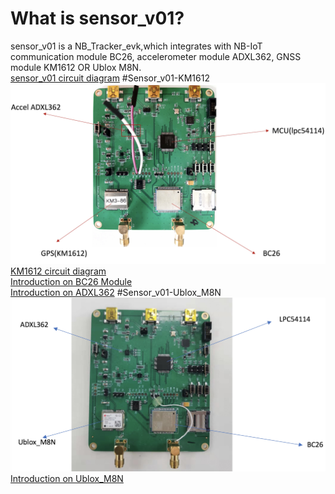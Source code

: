 # What is sensor_v01?
sensor_v01 is a NB_Tracker_evk,which integrates with NB-IoT communication module BC26, accelerometer module ADXL362, GNSS module KM1612 OR Ublox M8N.\
[sensor_v01 circuit diagram]()
#Sensor_v01-KM1612
![FAILED!](../Figures/sensor_v01_hardware1.JPEG)
[KM1612 circuit diagram]()\
[Introduction on BC26 Module]()\
[Introduction on ADXL362]()
#Sensor_v01-Ublox_M8N
![FAILED!](../Figures/sensor_v01_hardware2.JPEG)
[Introduction on Ublox_M8N]()
